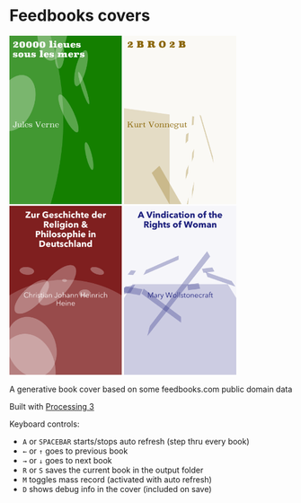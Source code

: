# Feedbooks covers


<img src="https://github.com/mgiraldo/feedbooks-covers/raw/master/output1.png" width="200">
<img src="https://github.com/mgiraldo/feedbooks-covers/raw/master/output3.png" width="200">
<img src="https://github.com/mgiraldo/feedbooks-covers/raw/master/output2.png" width="200">
<img src="https://github.com/mgiraldo/feedbooks-covers/raw/master/output4.png" width="200">

A generative book cover based on some feedbooks.com public domain data

Built with [Processing 3](//processing.org)

Keyboard controls:

- `A` or `SPACEBAR` starts/stops auto refresh (step thru every book)
- `←` or `↑` goes to previous book
- `→` or `↓`  goes to next book
- `R` or `S` saves the current book in the output folder
- `M` toggles mass record (activated with auto refresh)
- `D` shows debug info in the cover (included on save)